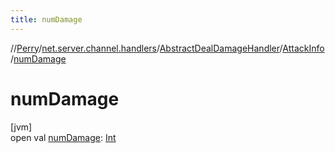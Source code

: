 ```yaml
---
title: numDamage
---
```

//[Perry](../../../../index.html)/[net.server.channel.handlers](../../index.html)/[AbstractDealDamageHandler](../index.html)/[AttackInfo](index.html)/[numDamage](num-damage.html)



# numDamage



[jvm]\
open val [numDamage](num-damage.html): [Int](https://kotlinlang.org/api/latest/jvm/stdlib/kotlin/-int/index.html)




